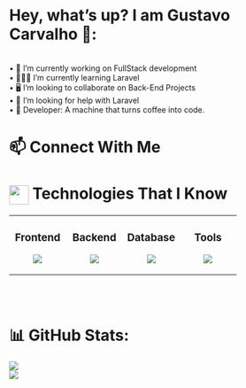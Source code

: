 # Hey, what’s up? I am Gustavo Carvalho 🖖:
<br>• 💼 I’m currently working on FullStack development<br>• 👨🏻‍💻 I’m currently learning Laravel<br>• 🖥️ I’m looking to collaborate on Back-End Projects<br>• 🤔 I’m looking for help with Laravel<br>• 🤖 Developer: A machine that turns coffee into code.

# 📫 Connect With Me



# <img align="center" src="https://media2.giphy.com/media/QssGEmpkyEOhBCb7e1/giphy.gif?cid=ecf05e47a0n3gi1bfqntqmob8g9aid1oyj2wr3ds3mg700bl&rid=giphy.gif" width ="35"/>  Technologies That I Know

<table align="center"><tr><td valign="top" width="25%">

<div align="center"><h3>Frontend</h3></div>

<p align="center">
<img src="https://skillicons.dev/icons?i=python&theme=dark&perline=3" />
</p>

</td><td valign="top" width="25%">

<div align="center"><h3>Backend</h3></div>

<p align="center">
<img src="https://skillicons.dev/icons?i=php,laravel,nodejs,&theme=dark&perline=2" />
</p>

</td><td valign="top" width="25%">

<div align="center"><h3>Database</h3></div>

<p align="center">
<img src="https://skillicons.dev/icons?i=postgres,mongodb,mysql&theme=dark&perline=3" />
</p>

</td><td valign="top" width="25%">

<div align="center"><h3>Tools</h3></div>

<p align="center">
<img src="https://skillicons.dev/icons?i=docker,aws,postman,obsidian,figma&theme=dark&perline=3" />
</p>



</td></tr></table>
<br/><br/>

# 📊 GitHub Stats:
![](https://github-readme-stats.vercel.app/api?username=Gusta1311&theme=dark&hide_border=false&include_all_commits=false&count_private=false)<br/>
![](https://github-readme-stats.vercel.app/api/top-langs/?username=Gusta1311&theme=dark&hide_border=false&include_all_commits=false&count_private=false&layout=compact)
